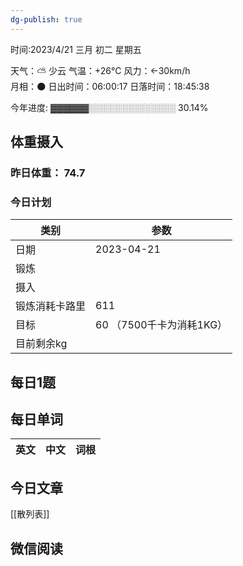 ```yaml
---
dg-publish: true
---
```



时间:2023/4/21 三月 初二 星期五

天气：⛅️  少云 气温：+26°C 风力：←30km/h  
月相：🌑 日出时间：06:00:17 日落时间：18:45:38

今年进度: ▓▓▓▓▓▓░░░░░░░░░░░░░░ 30.14%

## 体重摄入

### 昨日体重： 74.7

### 今日计划
| 类别           | 参数                    |
| -------------- | ----------------------- |
| 日期           | 2023-04-21               |
| 锻炼           |               |
| 摄入           |  |
| 锻炼消耗卡路里 | 611|
| 目标           | 60      （7500千卡为消耗1KG）                |
| 目前剩余kg               |                          |



## 每日1题


## 每日单词

| 英文       | 中文       |词根|
| ---------- | ---------- | ---|


## 今日文章

[[散列表]]

## 微信阅读

<!-- start of weread -->


<!-- end of weread -->
